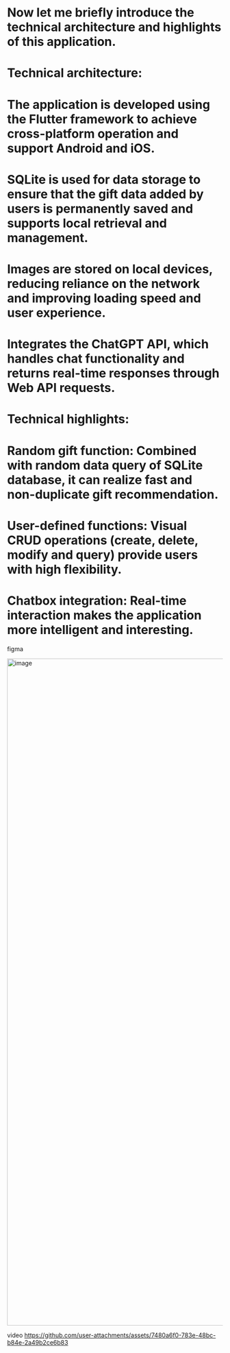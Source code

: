 # Now let me briefly introduce the technical architecture and highlights of this application.


# Technical architecture:
# The application is developed using the Flutter framework to achieve cross-platform operation and support Android and iOS.

# SQLite is used for data storage to ensure that the gift data added by users is permanently saved and supports local retrieval and management.

# Images are stored on local devices, reducing reliance on the network and improving loading speed and user experience.

# Integrates the ChatGPT API, which handles chat functionality and returns real-time responses through Web API requests.


# Technical highlights:
# Random gift function: Combined with random data query of SQLite database, it can realize fast and non-duplicate gift recommendation.

# User-defined functions: Visual CRUD operations (create, delete, modify and query) provide users with high flexibility.

# Chatbox integration: Real-time interaction makes the application more intelligent and interesting.

figma

<img width="1759" height="1557" alt="image" src="https://github.com/user-attachments/assets/0907a3a5-a4e5-4924-9377-bbaa02d6b9ea" />

video
https://github.com/user-attachments/assets/7480a6f0-783e-48bc-b84e-2a49b2ce6b83

